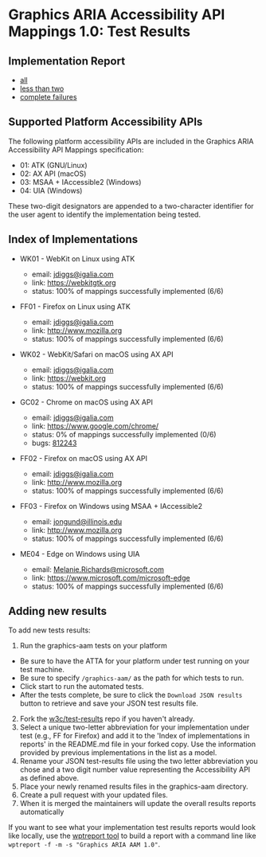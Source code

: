 Graphics ARIA Accessibility API Mappings 1.0: Test Results
==========================================================

Implementation Report
---------------------
* [all](all.html)
* [less than two](less-than-2.html)
* [complete failures](complete-fails.html)

Supported Platform Accessibility APIs
-------------------------------------

The following platform accessibility APIs are included in the Graphics ARIA
Accessibility API Mappings specification:

* 01: ATK (GNU/Linux)
* 02: AX API (macOS)
* 03: MSAA + IAccessible2 (Windows)
* 04: UIA (Windows)

These two-digit designators are appended to a two-character identifier for the
user agent to identify the implementation being tested.

Index of Implementations
------------------------

* WK01 - WebKit on Linux using ATK
  * email: jdiggs@igalia.com
  * link: <https://webkitgtk.org>
  * status: 100% of mappings successfully implemented (6/6)

* FF01 - Firefox on Linux using ATK
  * email: jdiggs@igalia.com
  * link: <http://www.mozilla.org>
  * status: 100% of mappings successfully implemented (6/6)

* WK02 - WebKit/Safari on macOS using AX API
  * email: jdiggs@igalia.com
  * link: <https://webkit.org>
  * status: 100% of mappings successfully implemented (6/6)

* GC02 - Chrome on macOS using AX API
  * email: jdiggs@igalia.com
  * link: <https://www.google.com/chrome/>
  * status: 0% of mappings successfully implemented (0/6)
  * bugs: [812243](https://bugs.chromium.org/p/chromium/issues/detail?id=812243 "Implement support for Graphics ARIA roles")

* FF02 - Firefox on macOS using AX API
  * email: jdiggs@igalia.com
  * link: <http://www.mozilla.org>
  * status: 100% of mappings successfully implemented (6/6)

* FF03 - Firefox on Windows using MSAA + IAccessible2
  * email: jongund@illinois.edu
  * link: <http://www.mozilla.org>
  * status: 100% of mappings successfully implemented (6/6)

* ME04 - Edge on Windows using UIA
  * email: Melanie.Richards@microsoft.com
  * link: <https://www.microsoft.com/microsoft-edge>
  * status: 100% of mappings successfully implemented (6/6)

Adding new results
------------------

To add new tests results:

1. Run the graphics-aam tests on your platform 
  * Be sure to have the ATTA for your platform under test running on your test machine.
  * Be sure to specify `/graphics-aam/` as the path for which tests to run.
  * Click start to run the automated tests.
  * After the tests complete, be sure to click the `Download JSON results` button to retrieve and
    save your JSON test results file.
2. Fork the [w3c/test-results](https://github.com/w3c/test-results) repo if you haven't already.
3. Select a unique two-letter abbreviation for your implementation under test (e.g., FF for Firefox)
   and add it to the 'Index of implementations in reports' in the README.md file in your forked copy.
   Use the information provided by previous implementations in the list as a model.
4. Rename your JSON test-results file using the two letter abbreviation you chose and a two digit
   number value representing the Accessibility API as defined above.
5. Place your newly renamed results files in the graphics-aam directory.
6. Create a pull request with your updated files.
7. When it is merged the maintainers will update the overall results reports automatically

If you want to see what your implementation test results reports would look like locally, use
the [wptreport tool](https://github.com/w3c/wptreport) to build a report with a command line like
`wptreport -f -m -s "Graphics ARIA AAM 1.0"`.

